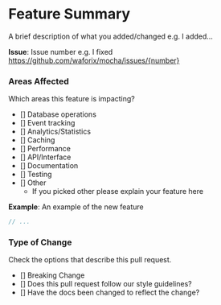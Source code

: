 # Feature Summary
A brief description of what you added/changed 
e.g. I added...

**Issue**: Issue number
e.g. I fixed https://github.com/waforix/mocha/issues/{number}


### Areas Affected
Which areas this feature is impacting?
- [] Database operations
- [] Event tracking
- [] Analytics/Statistics 
- [] Caching
- [] Performance
- [] API/Interface
- [] Documentation
- [] Testing
- [] Other 
  - If you picked other please explain your feature here

**Example**: An example of the new feature
```ts
// ...
```

### Type of Change 
Check the options that describe this pull request.
- [] Breaking Change 
- [] Does this pull request follow our style guidelines?
- [] Have the docs been changed to reflect the change?
